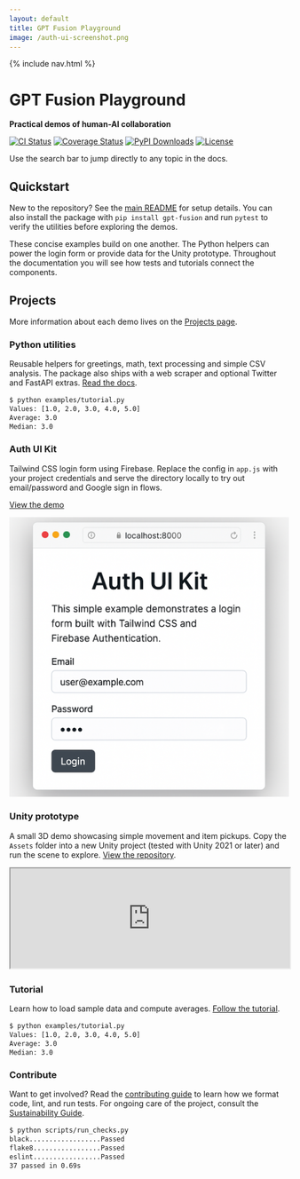 ```yaml
---
layout: default
title: GPT Fusion Playground
image: /auth-ui-screenshot.png
---
```

<!--
Plan:
1. Show a short demo inside each project card for quick context.
2. Use preformatted blocks for CLI output and an iframe for the Unity preview.
3. Keep markup lightweight so existing CSS continues to work.
4. Link to pip install instructions.
-->

{% include nav.html %}

<div class="hero container">
  <h1>GPT Fusion Playground</h1>
  <p><strong>Practical demos of human-AI collaboration</strong></p>
  <p>
    <a href="https://github.com/costasford/gpt-fusion/actions/workflows/ci.yml"><img src="https://github.com/costasford/gpt-fusion/actions/workflows/ci.yml/badge.svg" alt="CI Status" loading="lazy"></a>
    <a href="https://coveralls.io/github/costasford/gpt-fusion?branch=main"><img src="https://img.shields.io/coveralls/github/costasford/gpt-fusion?branch=main" alt="Coverage Status" loading="lazy"></a>
    <a href="https://pypi.org/project/gpt-fusion/"><img src="https://img.shields.io/pypi/dm/gpt-fusion.svg" alt="PyPI Downloads" loading="lazy"></a>
    <a href="https://github.com/costasford/gpt-fusion/blob/main/LICENSE"><img src="https://img.shields.io/github/license/costasford/gpt-fusion" alt="License" loading="lazy"></a>
  </p>
  <p>Use the search bar to jump directly to any topic in the docs.</p>
</div>

<section class="container">
  <h2>Quickstart</h2>
  <p>New to the repository? See the <a href="https://github.com/costasford/gpt-fusion#readme">main README</a> for setup details. You can also install the package with <code>pip install gpt-fusion</code> and run <code>pytest</code> to verify the utilities before exploring the demos.</p>
  <p>These concise examples build on one another. The Python helpers can power the login form or provide data for the Unity prototype. Throughout the documentation you will see how tests and tutorials connect the components.</p>
</section>

<section class="container">
  <h2>Projects</h2>
  <p>More information about each demo lives on the <a href="projects.md">Projects page</a>.</p>
  <div class="projects-grid">
    <div class="project-card">
      <h3>Python utilities</h3>
      <p>Reusable helpers for greetings, math, text processing and simple CSV analysis. The package also ships with a web scraper and optional Twitter and FastAPI extras. <a href="README.md">Read the docs</a>.</p>
      <pre><code>$ python examples/tutorial.py
Values: [1.0, 2.0, 3.0, 4.0, 5.0]
Average: 3.0
Median: 3.0</code></pre>
    </div>
    <div class="project-card">
      <h3>Auth UI Kit</h3>
      <p>Tailwind CSS login form using Firebase. Replace the config in <code>app.js</code> with your project credentials and serve the directory locally to try out email/password and Google sign in flows.</p>
      <p><a href="https://github.com/costasford/gpt-fusion/tree/main/auth-ui-kit">View the demo</a></p>
      <img src="/auth-ui-screenshot.png" alt="Auth UI screenshot" loading="lazy">
    </div>
    <div class="project-card">
      <h3>Unity prototype</h3>
      <p>A small 3D demo showcasing simple movement and item pickups. Copy the <code>Assets</code> folder into a new Unity project (tested with Unity&nbsp;2021 or later) and run the scene to explore. <a href="https://github.com/costasford/gpt-fusion/tree/main/unity-prototype">View the repository</a>.</p>
      <div class="preview">
        <iframe src="https://play.unity.com/mg/other/unity-webgl" width="100%" height="180" allowfullscreen loading="lazy" title="Unity preview"></iframe>
      </div>
    </div>
    <div class="project-card">
      <h3>Tutorial</h3>
      <p>Learn how to load sample data and compute averages. <a href="tutorial.md">Follow the tutorial</a>.</p>
      <pre><code>$ python examples/tutorial.py
Values: [1.0, 2.0, 3.0, 4.0, 5.0]
Average: 3.0
Median: 3.0</code></pre>
    </div>
    <div class="project-card">
      <h3>Contribute</h3>
      <p>Want to get involved? Read the <a href="contributing.md">contributing guide</a> to learn how we format code, lint, and run tests. For ongoing care of the project, consult the <a href="sustainability.md">Sustainability Guide</a>.</p>
      <pre><code>$ python scripts/run_checks.py
black..................Passed
flake8.................Passed
eslint.................Passed
37 passed in 0.69s</code></pre>
    </div>
  </div>
</section>

<script src="assets/js/bundle.js"></script>
